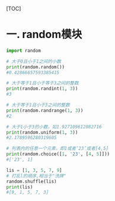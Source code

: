 [TOC]

# 一. random模块

```python
import random
```

```python
# 大于0且小于1之间的小数
print(random.random())
#0.42866657593385415
```

```python
# 大于等于1且小于等于3之间的整数
print(random.randint(1, 3))
#3
```

```python
# 大于等于1且小于3之间的整数
print(random.randrange(1, 3))
#2
```

```python
# 大于1小于3的小数，如1.927109612082716
print(random.uniform(1, 3))
#2.1789596280319605
```

```python
# 列表内的任意一个元素，即1或者‘23’或者[4,5]
print(random.choice([1, '23', [4, 5]]))
#['23', 1]
```

```python
lis = [1, 3, 5, 7, 9]
# 打乱l的顺序,相当于"洗牌"
random.shuffle(lis)
print(lis)
#[9, 1, 5, 7, 3]
```

